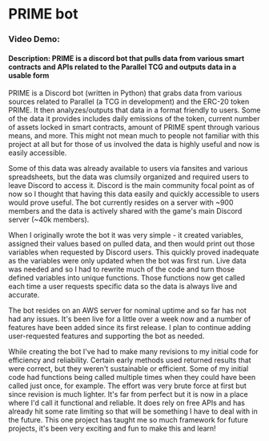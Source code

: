 # PRIME bot
### Video Demo:  <URL HERE>
#### Description: PRIME is a discord bot that pulls data from various smart contracts and APIs related to the Parallel TCG and outputs data in a usable form

PRIME is a Discord bot (written in Python) that grabs data from various sources related to Parallel (a TCG in development) and the ERC-20 token PRIME. It then analyzes/outputs that data in a format friendly to users. Some of the data it provides includes daily emissions of the token, current number of assets locked in smart contracts, amount of PRIME spent through various means, and more. This might not mean much to people not familiar with this project at all but for those of us involved the data is highly useful and now is easily accessible.

Some of this data was already available to users via fansites and various spreadsheets, but the data was clumsily organized and required users to leave Discord to access it. Discord is the main community focal point as of now so I thought that having this data easily and quickly accessible to users would prove useful. The bot currently resides on a server with ~900 members and the data is actively shared with the game's main Discord server (~40k members).

When I originally wrote the bot it was very simple - it created variables, assigned their values based on pulled data, and then would print out those variables when requested by Discord users. This quickly proved inadequate as the variables were only updated when the bot was first run. Live data was needed and so I had to rewrite much of the code and turn those defined variables into unique functions. Those functions now get called each time a user requests specific data so the data is always live and accurate.

The bot resides on an AWS server for nominal uptime and so far has not had any issues. It's been live for a little over a week now and a number of features have been added since its first release. I plan to continue adding user-requested features and supporting the bot as needed.

While creating the bot I've had to make many revisions to my initial code for efficiency and reliability. Certain early methods used returned results that were correct, but they weren't sustainable or efficient. Some of my initial code had functions being called multiple times when they could have been called just once, for example. The effort was very brute force at first but since revision is much lighter. It's far from perfect but it is now in a place where I'd call it functional and reliable. It does rely on free APIs and has already hit some rate limiting so that will be something I have to deal with in the future. This one project has taught me so much framework for future projects, it's been very exciting and fun to make this and learn!